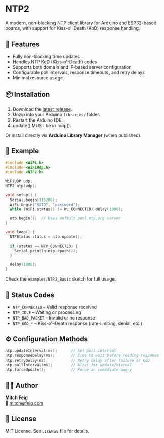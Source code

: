 # NTP2

A modern, non-blocking NTP client library for Arduino and ESP32-based boards, with support for Kiss-o'-Death (KoD) response handling.

## 🔧 Features

- Fully non-blocking time updates
- Handles NTP KoD (Kiss‑o'-Death) codes
- Supports both domain and IP-based server configuration
- Configurable poll intervals, response timeouts, and retry delays
- Minimal resource usage

## 📦 Installation

1. Download the [latest release](https://github.com/mitch@feig.com/NTP2).
2. Unzip into your Arduino `libraries/` folder.
3. Restart the Arduino IDE.
4. update() MUST be in loop().

Or install directly via **Arduino Library Manager** (when published).

## 🧪 Example

```cpp
#include <WiFi.h>
#include <WiFiUdp.h>
#include <NTP2.h>

WiFiUDP udp;
NTP2 ntp(udp);

void setup() {
  Serial.begin(115200);
  WiFi.begin("SSID", "password");
  while (WiFi.status() != WL_CONNECTED) delay(1000);

  ntp.begin();  // Uses default pool.ntp.org server
}

void loop() {
  NTPStatus status = ntp.update();

  if (status == NTP_CONNECTED) {
    Serial.println(ntp.epoch());
  }

  delay(1000);
}
```

Check the `examples/NTP2_Basic` sketch for full usage.

## 🔄 Status Codes

- `NTP_CONNECTED` – Valid response received
- `NTP_IDLE` – Waiting or processing
- `NTP_BAD_PACKET` – Invalid or no response
- `NTP_KOD_*` – Kiss-o'-Death response (rate-limiting, denial, etc.)

## ⚙️ Configuration Methods

```cpp
ntp.updateInterval(ms);      // Set poll interval
ntp.responseDelay(ms);       // Time to wait before reading response
ntp.retryDelay(ms);          // Retry delay after failure or KoD
ntp.pollInterval(ms);        // Alias for updateInterval
ntp.forceUpdate();           // Force an immediate query
```

## 🧑‍💻 Author

**Mitch Feig**  
📧 mitch@feig.com

## 🪪 License

MIT License. See `LICENSE` file for details.
